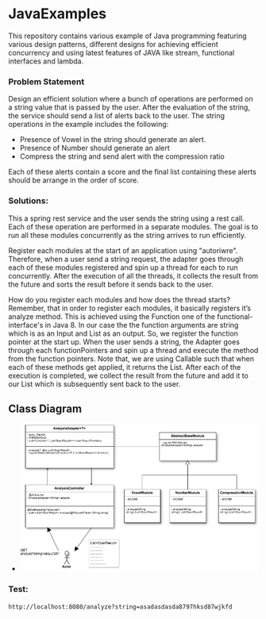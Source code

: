 # JavaExamples
This repository contains various example of Java programming featuring various design patterns, different designs for achieving efficient concurrency and using latest features of JAVA like stream, functional interfaces and lambda.

### Problem Statement
Design an efficient solution where a bunch of operations are performed on a string value that is passed by the user. After the evaluation of the string, the service should send a list of alerts back to the user.
The string operations in the example includes the following:

* Presence of Vowel in the string should generate an alert.
* Presence of Number should generate an alert
* Compress the string and send alert with the compression ratio

Each of these alerts contain a score and the final list containing these alerts should be arrange in the order of score.

### Solutions:
This a spring rest service and the user sends the string using a rest call.
Each of these operation are performed in a separate modules.
The goal is to run all these modules concurrently as the string arrives to run efficiently.

Register each modules at the start of an application using "autoriwre". Therefore, when a user send a string request, the adapter goes through each of these modules registered and spin up a thread for each to run concurrently.
After the execution of all the threads, it collects the result from the future and sorts the result before it sends back to the user.

How do you register each modules and how does the thread starts?
Remember, that in order to register each modules, it basically registers it’s analyze method. This is achieved using the Function one of the functional-interface's in Java 8.
In our case the the function arguments are string which is as an Input and List<ScanResult> as an output. So, we register the function pointer at the start up. When the user sends a string, the Adapter goes through each functionPointers and spin up a thread and execute the method from the function pointers.
Note that, we are using Callable such that when each of these methods get applied, it returns the List<ScanResult>.
After each of the execution is completed, we collect the result from the future and add it to our List<ScanResult> which is subsequently sent back to the user.

## Class Diagram
* ![AnalyzeStringExample](diagrams/Example1.png)

### Test:
```
http://localhost:8080/analyze?string=asadasdasda8797hksd87wjkfd
```
